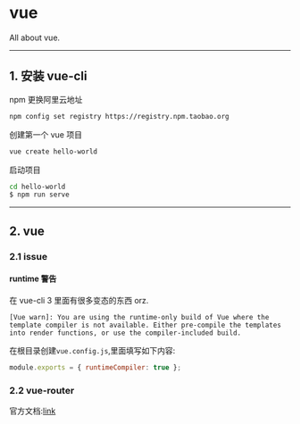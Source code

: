 # vue

All about vue.

---

## 1. 安装 vue-cli

npm 更换阿里云地址

```sh
npm config set registry https://registry.npm.taobao.org
```

创建第一个 vue 项目

```sh
vue create hello-world
```

启动项目

```sh
cd hello-world
$ npm run serve
```

---

## 2. vue

### 2.1 issue

#### runtime 警告

在 vue-cli 3 里面有很多变态的东西 orz.

```
[Vue warn]: You are using the runtime-only build of Vue where the template compiler is not available. Either pre-compile the templates into render functions, or use the compiler-included build.
```

在根目录创建`vue.config.js`,里面填写如下内容:

```js
module.exports = { runtimeCompiler: true };
```

### 2.2 vue-router

官方文档:[link](https://router.vuejs.org/zh/installation.html)


